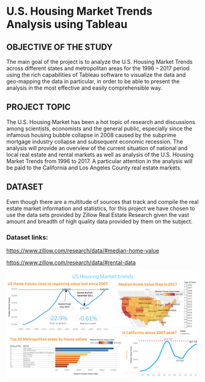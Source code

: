 # U.S. Housing Market Trends Analysis using Tableau

## OBJECTIVE OF THE STUDY

The main goal of the project is to analyze the U.S. Housing Market Trends across different states and metropolitan areas for the 1996 – 2017 period using the rich capabilities of Tableau software to visualize the data and geo-mapping the data in particular, in order to be able to present the analysis in the most effective and easily comprehensible way. 

## PROJECT TOPIC

The U.S. Housing Market has been a hot topic of research and discussions among scientists, economists and the general public, especially since the infamous housing bubble collapse in 2008 caused by the subprime mortgage industry collapse and subsequent economic recession. 
The analysis will provide an overview of the current situation of national and local real estate and rental markets as well as analysis of the U.S. Housing Market Trends from 1996 to 2017. A particular attention in the analysis will be paid to the California and Los Angeles County real estate markets.  

## DATASET

Even though there are a multitude of sources that track and compile the real estate market information and statistics, for this project we have chosen to use the data sets provided by Zillow Real Estate Research given the vast amount and breadth of high quality data provided by them on the subject.

### Dataset links:
https://www.zillow.com/research/data/#median-home-value

https://www.zillow.com/research/data/#rental-data

![](dashboard.png)
